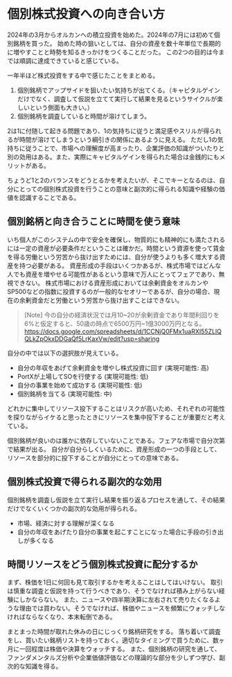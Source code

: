 # 個別株式投資への向き合い方

2024年の3月からオルカンへの積立投資を始めた。2024年の7月には初めて個別銘柄を買った。
始めた時の狙いとしては、自分の資産を数十年単位で長期的に増やすことと時勢を知るきっかけをつくることだった。
この2つの目的は今までは順調に達成できていると感じている。

一年半ほど株式投資をする中で感じたことをまとめる。

1. 個別銘柄でアップサイドを狙いたい気持ちが出てくる。（キャピタルゲインだけでなく、調査して仮説を立てて実行して結果を見るというサイクルが楽しいという側面も大きい。）
2. 個別銘柄を調査していると時間が溶けてしまう。

2は1に付随して起きる問題であり、1の気持ちに従うと満足感やスリルが得られるが時間が溶けてしまうという綱引きの関係にあるように見える。
ただし1の気持ちに従うことで、市場への理解度が高まったり、企業評価の知識がついたりと別の効用はある。また、実際にキャピタルゲインを得られた場合は金銭的にもメリットがある。

ちょうど1と2のバランスをどうとるかを考えたいが、そこでキーとなるのは、自分にとっての個別株式投資を行うことの意味と副次的に得られる知識や経験の価値を認識することである。

## 個別銘柄と向き合うことに時間を使う意味

いち個人がこのシステムの中で安全を確保し、物質的にも精神的にも満たされるには一定の資産が必要条件だということは確かだ。時間という資源を使って賃金を得る労働という労苦から抜け出すためには、自分が使うよりも多く増大する資産を持つ必要がある。
資産形成の手段はいくつかあるが、株式市場ではどんな人でも資産を増やせる可能性があるという意味で万人にとってフェアであり、無視できない。
株式市場における資産形成においては余剰資金をオルカンやSP500などの指数に投資するのが一般的なセオリーであるが、自分の場合、現在の余剰資金だと労働という労苦から抜け出すことはできない。

> [Note]
> 今の自分の経済状況では月10~20が余剰資金であり年間利回りを6%と仮定すると、50歳の時点で6500万円~1億3000万円となる。
> https://docs.google.com/spreadsheets/d/1CCNjQ0FMx1uaRXI55ZLlQQLkZpOkxDDGaQf5LrKaxVw/edit?usp=sharing

自分の中では以下の選択肢が見えている。

- 自分の年収をあげて余剰資金を増やし株式投資に回す (実現可能性: 高)
- PortXが上場してSOを行使する (実現可能性: 低)
- 自分の事業を始めて成功する (実現可能性: 低)
- 個別銘柄を当てる (実現可能性: 中)

どれかに集中してリソース投下することはリスクが高いため、それぞれの可能性を探りながらイケると思ったときにリソースを集中投下することが重要だと考えている。

個別銘柄が良いのは誰かに依存していないことである。フェアな市場で自分次第で結果が出る。
自分が自分らしくいるために、資産形成の一つの手段として、リソースを部分的に投下することが自分にとっての意味である。

## 個別株式投資で得られる副次的な効用

個別銘柄を調査し仮説を立て実行し結果を振り返るプロセスを通して、その結果だけでなくいくつかの副次的な効用が得られる。

- 市場、経済に対する理解が深くなる
- 自分の年収をあげたり自分の事業を起こすことになった場合に手段の引き出しが多くなる

## 時間リソースをどう個別株式投資に配分するか

まず、株価を1日に何回も見て取引するかを考えることはしてはいけない。
取引は慎重な調査と仮説を持って行うべきであり、そうでなければ積み上がらない経験にしかならない。
また、ニュースや四半期決算に左右されて売りたくなるような理由では買わない。そうでなければ、株価やニュースを頻繁にウォッチしなければならなくなり、本末転倒である。

まとまった時間が取れた休みの日にじっくり銘柄研究をする。
落ち着いて調査をし、買いたい銘柄リストを持っておく。適切なタイミングで買うために、数ヶ月に一回程度は株価や決算をウォッチする。
また、個別銘柄の研究を通して、ファンダメンタルズ分析や企業価値評価などの理論的な部分を少しずつ学び、副次的な知識を得る。
